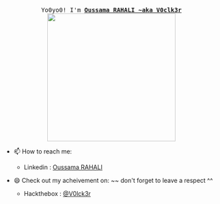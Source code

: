 <p align="center">
  <br>
  <samp>
    Yo0yo0! I'm <b><a rel="nofollow noopener noreferrer" target="_blank" href="https://www.linkedin.com/in/oussama-rahali-7a4118193/">Oussama RAHALI ~aka V0clk3r</a></b>

</samp>

  <img src="https://i.imgur.com/xHYaH9o.gif" width="300"/>

</p>


- 📫 How to reach me: 
    - Linkedin : [Oussama RAHALI](https://www.linkedin.com/in/oussama-rahali-7a4118193/)
    
- :smile: Check out my acheivement on: ~~ don't forget to leave a respect ^^ 
    - Hackthebox : [@V0lck3r](https://www.hackthebox.eu/profile/215119)
 
